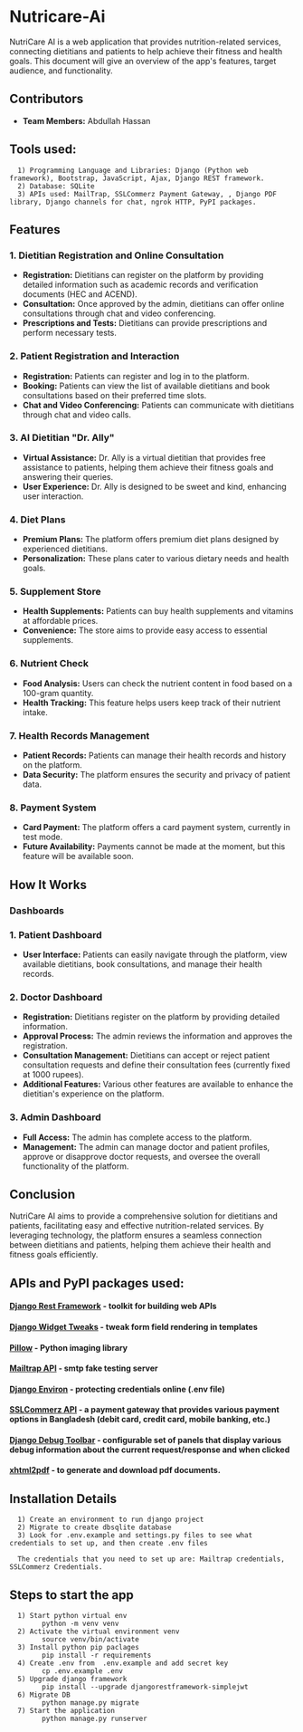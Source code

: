 # Nutricare-Ai
NutriCare AI is a web application that provides nutrition-related services, connecting dietitians and patients to help achieve their fitness and health goals. This document will give an overview of the app's features, target audience, and functionality.

## Contributors

- **Team Members:** Abdullah Hassan

## Tools used:
      1) Programming Language and Libraries: Django (Python web framework), Bootstrap, JavaScript, Ajax, Django REST framework.
      2) Database: SQLite
      3) APIs used: MailTrap, SSLCommerz Payment Gateway, , Django PDF library, Django channels for chat, ngrok HTTP, PyPI packages.

## Features

### 1. Dietitian Registration and Online Consultation

- **Registration:** Dietitians can register on the platform by providing detailed information such as academic records and verification documents (HEC and ACEND).
- **Consultation:** Once approved by the admin, dietitians can offer online consultations through chat and video conferencing.
- **Prescriptions and Tests:** Dietitians can provide prescriptions and perform necessary tests.

### 2. Patient Registration and Interaction

- **Registration:** Patients can register and log in to the platform.
- **Booking:** Patients can view the list of available dietitians and book consultations based on their preferred time slots.
- **Chat and Video Conferencing:** Patients can communicate with dietitians through chat and video calls.

### 3. AI Dietitian "Dr. Ally"

- **Virtual Assistance:** Dr. Ally is a virtual dietitian that provides free assistance to patients, helping them achieve their fitness goals and answering their queries.
- **User Experience:** Dr. Ally is designed to be sweet and kind, enhancing user interaction.

### 4. Diet Plans

- **Premium Plans:** The platform offers premium diet plans designed by experienced dietitians.
- **Personalization:** These plans cater to various dietary needs and health goals.

### 5. Supplement Store

- **Health Supplements:** Patients can buy health supplements and vitamins at affordable prices.
- **Convenience:** The store aims to provide easy access to essential supplements.

### 6. Nutrient Check

- **Food Analysis:** Users can check the nutrient content in food based on a 100-gram quantity.
- **Health Tracking:** This feature helps users keep track of their nutrient intake.

### 7. Health Records Management

- **Patient Records:** Patients can manage their health records and history on the platform.
- **Data Security:** The platform ensures the security and privacy of patient data.

### 8. Payment System

- **Card Payment:** The platform offers a card payment system, currently in test mode.
- **Future Availability:** Payments cannot be made at the moment, but this feature will be available soon.

## How It Works

### Dashboards

### 1. Patient Dashboard

- **User Interface:** Patients can easily navigate through the platform, view available dietitians, book consultations, and manage their health records.

### 2. Doctor Dashboard

- **Registration:** Dietitians register on the platform by providing detailed information.
- **Approval Process:** The admin reviews the information and approves the registration.
- **Consultation Management:** Dietitians can accept or reject patient consultation requests and define their consultation fees (currently fixed at 1000 rupees).
- **Additional Features:** Various other features are available to enhance the dietitian's experience on the platform.

### 3. Admin Dashboard

- **Full Access:** The admin has complete access to the platform.
- **Management:** The admin can manage doctor and patient profiles, approve or disapprove doctor requests, and oversee the overall functionality of the platform.

## Conclusion

NutriCare AI aims to provide a comprehensive solution for dietitians and patients, facilitating easy and effective nutrition-related services. By leveraging technology, the platform ensures a seamless connection between dietitians and patients, helping them achieve their health and fitness goals efficiently.
## APIs and PyPI packages used:

#### [Django Rest Framework](https://www.django-rest-framework.org/#installation) - toolkit for building web APIs
#### [Django Widget Tweaks](https://pypi.org/project/django-widget-tweaks/) - tweak form field rendering in templates
#### [Pillow](https://pillow.readthedocs.io/en/stable/index.html) - Python imaging library
#### [Mailtrap API](https://mailtrap.io/blog/django-send-email/) - smtp fake testing server
#### [Django Environ](https://django-environ.readthedocs.io/en/latest/) - protecting credentials online (.env file)
#### [SSLCommerz API](https://github.com/sslcommerz/SSLCommerz-Python) - a payment gateway that provides various payment options in Bangladesh (debit card, credit card, mobile banking, etc.)
#### [Django Debug Toolbar](https://django-debug-toolbar.readthedocs.io/en/latest/installation.html) - configurable set of panels that display various debug information about the current request/response and when clicked
#### [xhtml2pdf](https://xhtml2pdf.readthedocs.io/en/latest/usage.html) - to generate and download pdf documents.

## Installation Details
      1) Create an environment to run django project  
      2) Migrate to create dbsqlite database 
      3) Look for .env.example and settings.py files to see what credentials to set up, and then create .env files
      
      The credentials that you need to set up are: Mailtrap credentials, SSLCommerz Credentials. 

## Steps to start the app
      1) Start python virtual env
            python -m venv venv
      2) Activate the virtual environment venv
            source venv/bin/activate
      3) Install python pip paclages
            pip install -r requirements
      4) Create .env from  .env.example and add secret key
            cp .env.example .env
      5) Upgrade django framework
            pip install --upgrade djangorestframework-simplejwt
      6) Migrate DB 
            python manage.py migrate
      7) Start the application
            python manage.py runserver
            
